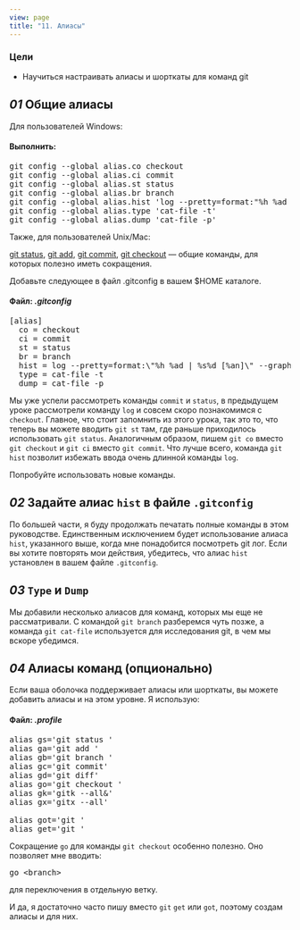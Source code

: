 ```yaml
---
view: page
title: "11. Алиасы"
---
```


<h3>Цели</h3>

<ul><li>Научиться настраивать алиасы и шорткаты для команд git</li></ul>

<h2><em>01</em> Общие алиасы</h2>

<p>Для пользователей Windows:</p>
<h4 class="h4-pre">Выполнить:</h4>
<pre class="instructions">git config --global alias.co checkout
git config --global alias.ci commit
git config --global alias.st status
git config --global alias.br branch
git config --global alias.hist 'log --pretty=format:"%h %ad | %s%d [%an]" --graph --date=short'
git config --global alias.type 'cat-file -t'
git config --global alias.dump 'cat-file -p'</pre>

<p>Также, для пользователей Unix/Mac:</p>
<p><ins>git status</ins>, <ins>git add</ins>, <ins>git commit</ins>, <ins>git checkout</ins> — общие команды, для которых полезно иметь сокращения.</p>

<p>Добавьте следующее в файл .gitconfig в вашем $<span class="caps">HOME</span> каталоге.</p>

<h4 class="h4-pre">Файл: <em style="text-transform: none">.gitconfig</em></h4>

<pre class="file">[alias]
  co = checkout
  ci = commit
  st = status
  br = branch
  hist = log --pretty=format:\"%h %ad | %s%d [%an]\" --graph --date=short
  type = cat-file -t
  dump = cat-file -p</pre>

<p>Мы уже успели рассмотреть команды <code>commit</code> и <code>status</code>, в предыдущем уроке рассмотрели команду <code>log</code> и совсем скоро познакомимся с <code>checkout</code>. Главное, что стоит запомнить из этого урока, так это то, что теперь вы можете вводить <code>git st</code> там, где раньше приходилось использовать <code>git status</code>. Аналогичным образом, пишем <code>git co</code> вместо <code>git checkout</code> и <code>git ci</code> вместо <code>git commit</code>. Что лучше всего, команда <code>git hist</code> позволит избежать ввода очень длинной команды <code>log</code>.</p>

<p>Попробуйте использовать новые команды.</p>

<h2><em>02</em> Задайте алиас <code>hist</code> в файле <code>.gitconfig</code> </h2>

<p>По большей части, я буду продолжать печатать полные команды в этом руководстве. Единственным исключением будет использование алиаса <code>hist</code>, указанного выше, когда мне понадобится посмотреть git лог. Если вы хотите повторять мои действия, убедитесь, что алиас <code>hist</code> установлен в вашем файле <code>.gitconfig</code>.</p>

<h2><em>03</em> <code>Type</code> и <code>Dump</code></h2>

<p>Мы добавили несколько алиасов для команд, которых мы еще не рассматривали. С командой <code>git branch</code> разберемся чуть позже, а команда <code>git cat-file</code> используется для исследования git, в чем мы вскоре убедимся.</p>

<h2><em>04</em> Алиасы команд (опционально)</h2>

<p>Если ваша оболочка поддерживает алиасы или шорткаты, вы можете добавить алиасы и на этом уровне. Я использую:</p>

<h4 class="h4-pre">Файл: <em style="text-transform: none">.profile</em></h4>

<pre class="file">alias gs='git status '
alias ga='git add '
alias gb='git branch '
alias gc='git commit'
alias gd='git diff'
alias go='git checkout '
alias gk='gitk --all&amp;'
alias gx='gitx --all'

alias got='git '
alias get='git '</pre>

<p>Сокращение <code>go</code> для команды <code>git checkout</code> особенно полезно. Оно позволяет мне вводить:</p>

<pre class="instructions">go &lt;branch&gt;</pre>

<p>для переключения в отдельную ветку.</p>

<p>И да, я достаточно часто пишу вместо <code>git</code> <code>get</code> или <code>got</code>, поэтому создам алиасы и для них.</p>

